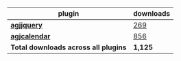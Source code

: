 plugin|downloads
------|----------
[**agjjquery**](https://www.npmjs.com/package/agjjquery)|[269](https://www.npmjs.com/package/agjjquery)
[**agjcalendar**](https://www.npmjs.com/package/agjcalendar)|[856](https://www.npmjs.com/package/agjcalendar)
**Total downloads across all plugins**|**1,125**
